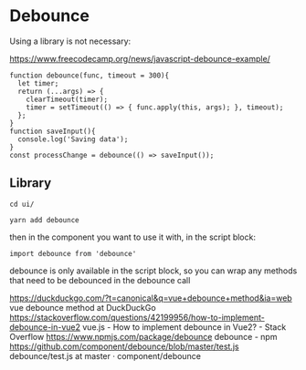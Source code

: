 # Debounce

Using a library is not necessary:

https://www.freecodecamp.org/news/javascript-debounce-example/

```
function debounce(func, timeout = 300){
  let timer;
  return (...args) => {
    clearTimeout(timer);
    timer = setTimeout(() => { func.apply(this, args); }, timeout);
  };
}
function saveInput(){
  console.log('Saving data');
}
const processChange = debounce(() => saveInput());
```


## Library

```
cd ui/

yarn add debounce
```

then in the component you want to use it with, in the script block:


```
import debounce from 'debounce'
```

debounce is only available in the script block, so you can wrap any methods that need to be debounced in the debounce call



https://duckduckgo.com/?t=canonical&q=vue+debounce+method&ia=web
vue debounce method at DuckDuckGo
https://stackoverflow.com/questions/42199956/how-to-implement-debounce-in-vue2
vue.js - How to implement debounce in Vue2? - Stack Overflow
https://www.npmjs.com/package/debounce
debounce - npm
https://github.com/component/debounce/blob/master/test.js
debounce/test.js at master · component/debounce
